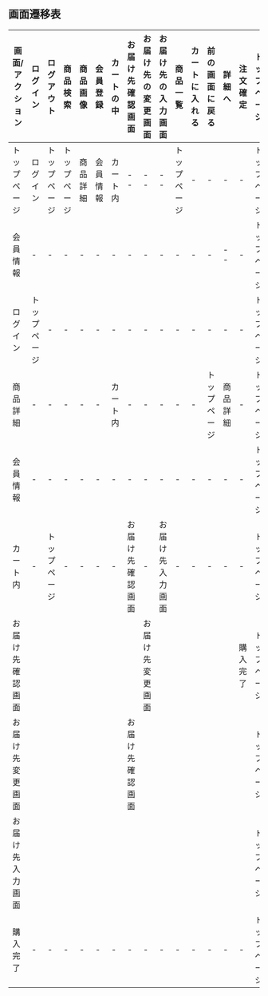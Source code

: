 ## 画面遷移表
|画面/アクション|ログイン|ログアウト|商品検索|商品画像|会員登録|カートの中|お届け先確認画面|お届け先の変更画面|お届け先の入力画面|商品一覧|カートに入れる|前の画面に戻る|詳細へ|注文確定|トップページ|
|--------------|-------|---------|--------|-------|-------|---------|-------|-------------|-------------|-----|--------|-----------|----------|----------|---------|
|トップページ|ログイン|トップページ|トップページ|商品詳細|会員情報|カート内|--|--|--|トップページ|-|-|-|-|トップページ|
|会員情報|-|-|-|-|-|-|-|-|-|-|-|-|--|-|トップページ|
|ログイン|トップページ|-|-|-|-|-|-|-|-|-|-|-|-|-|トップページ|
|商品詳細|-|-|-|-|-|カート内|-|-|-|-|-|トップページ|商品詳細|-|トップページ|
|会員情報|-|-|-|-|-|-|-|-|-|-|-|-|-|-|トップページ|
|カート内|-|トップページ|-|-|-|-|お届け先確認画面|-|お届け先入力画面|-|-|-|-|-|トップページ|
|お届け先確認画面||||||||お届け先変更画面||||||購入完了|トップページ|
|お届け先変更画面|||||||お届け先確認画面||||||||トップページ|
|お届け先入力画面|||||||||||||||トップページ|
|購入完了|-|-|-|-|-|-|-|-|-|-|-|-|-|-|トップページ|
